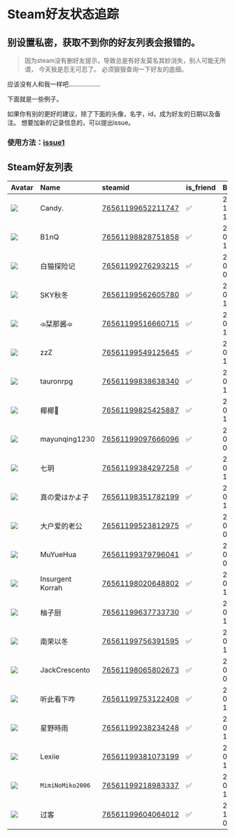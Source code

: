 # Steam好友状态追踪
## 别设置私密，获取不到你的好友列表会报错的。

> 因为steam没有删好友提示，导致总是有好友莫名其妙消失，别人可能无所谓，
> 今天我是忍无可忍了。 必须狠狠查询一下好友的底细。

应该没有人和我一样吧………………

下面就是一些例子。

如果你有别的更好的建议，除了下面的头像，名字，id，成为好友的日期以及备注。 想要加新的记录信息的，可以提出issue。

### 使用方法：[issue1](https://github.com/systemannounce/SteamFriends/issues/1)



## Steam好友列表
| Avatar                                                                            | Name             | steamid                                                                     | is_friend   | BFD                 | removed_time   | Remark   |
|:----------------------------------------------------------------------------------|:-----------------|:----------------------------------------------------------------------------|:------------|:--------------------|:---------------|:---------|
| ![](https://avatars.steamstatic.com/ba28bf071c8553a67834b1fa181e53ba3ea44c10.jpg) | Candy.           | [76561199652211747](https://steamcommunity.com/profiles/76561199652211747/) | ✅           | 2024-10-05 12:04:06 |                |          |
| ![](https://avatars.steamstatic.com/2e02e129c44e57494a0a7dd3cf469fec7d4f4fb9.jpg) | B1nQ             | [76561198828751858](https://steamcommunity.com/profiles/76561198828751858/) | ✅           | 2025-07-30 15:22:02 |                |          |
| ![](https://avatars.steamstatic.com/c14883a828a3e9aa9c69f22a34a3f94b0431f66a.jpg) | 白猫探险记            | [76561199276293215](https://steamcommunity.com/profiles/76561199276293215/) | ✅           | 2024-07-23 07:24:56 |                |          |
| ![](https://avatars.steamstatic.com/f451381475a63d9ccfb0f8b12283dfea4c0c1a28.jpg) | SKY秋冬            | [76561199562605780](https://steamcommunity.com/profiles/76561199562605780/) | ✅           | 2024-08-28 11:56:05 |                |          |
| ![](https://avatars.steamstatic.com/5fea668694c95ff82c2d9cc2b2afdb06a9d2bbb4.jpg) | ঞ栞那酱ঞ            | [76561199516660715](https://steamcommunity.com/profiles/76561199516660715/) | ✅           | 2024-07-12 12:28:47 |                |          |
| ![](https://avatars.steamstatic.com/6d66275b36b7d2a5a14058bdccf3a1cf4890f969.jpg) | zzZ              | [76561199549125645](https://steamcommunity.com/profiles/76561199549125645/) | ✅           | 2024-07-30 12:59:46 |                |          |
| ![](https://avatars.steamstatic.com/929ddbcc1372f7959c5bda6e9be09aeda71a604e.jpg) | tauronrpg        | [76561199838638340](https://steamcommunity.com/profiles/76561199838638340/) | ✅           | 2025-04-19 11:07:00 |                |          |
| ![](https://avatars.steamstatic.com/96629a19f0e535b17ada23708e4c6723b72756d4.jpg) | 椰椰🐾              | [76561199825425887](https://steamcommunity.com/profiles/76561199825425887/) | ✅           | 2025-07-01 15:10:31 |                |          |
| ![](https://avatars.steamstatic.com/075669a67617eb1cfb5dcb01273f93a4e2f62ef6.jpg) | mayunqing1230    | [76561199097666096](https://steamcommunity.com/profiles/76561199097666096/) | ✅           | 2024-07-13 04:05:05 |                |          |
| ![](https://avatars.steamstatic.com/4e8fd94f7a737bc863c1867f645f9fe4ebec10f6.jpg) | 七玥               | [76561199384297258](https://steamcommunity.com/profiles/76561199384297258/) | ✅           | 2024-07-12 13:13:54 |                |          |
| ![](https://avatars.steamstatic.com/bed67ba9b6619f31dbb321afc8bcb068ba691cdc.jpg) | 真の愛はかよ子          | [76561198351782199](https://steamcommunity.com/profiles/76561198351782199/) | ✅           | 2025-05-16 14:57:47 |                |          |
| ![](https://avatars.steamstatic.com/118453e50e1593c28210b9f4a7c2d1e6c4a0d22b.jpg) | 大户爱的老公           | [76561199523812975](https://steamcommunity.com/profiles/76561199523812975/) | ✅           | 2024-06-29 04:10:06 |                |          |
| ![](https://avatars.steamstatic.com/9708abce7b82fcaa65f46fbdfbfa83b28b72e5fe.jpg) | MuYueHua         | [76561199379796041](https://steamcommunity.com/profiles/76561199379796041/) | ✅           | 2024-07-04 08:24:41 |                |          |
| ![](https://avatars.steamstatic.com/fee58d7defb216d4575199667965cb66c0f8e550.jpg) | Insurgent Korrah | [76561198020648802](https://steamcommunity.com/profiles/76561198020648802/) | ✅           | 2024-08-13 12:58:08 |                |          |
| ![](https://avatars.steamstatic.com/c6bd5238d71b8c4a7148571c7502482a8546932d.jpg) | 柚子厨              | [76561199637733730](https://steamcommunity.com/profiles/76561199637733730/) | ✅           | 2024-08-19 16:22:13 |                |          |
| ![](https://avatars.steamstatic.com/f4b55fc25eadacd097638dc41557fba8e26a7c47.jpg) | 南荣以冬             | [76561199756391595](https://steamcommunity.com/profiles/76561199756391595/) | ✅           | 2025-07-14 13:15:11 |                |          |
| ![](https://avatars.steamstatic.com/a3f6e2de46973eb7e536343280731916e3ceddb5.jpg) | JackCrescento    | [76561198065802673](https://steamcommunity.com/profiles/76561198065802673/) | ✅           | 2024-08-15 05:48:36 |                |          |
| ![](https://avatars.steamstatic.com/fef49e7fa7e1997310d705b2a6158ff8dc1cdfeb.jpg) | 听此看下咋            | [76561199753122408](https://steamcommunity.com/profiles/76561199753122408/) | ✅           | 2024-08-15 12:04:45 |                |          |
| ![](https://avatars.steamstatic.com/ccd744edbb55a43da7f2d094a9c41949205ab8e9.jpg) | 星野時雨             | [76561199238234248](https://steamcommunity.com/profiles/76561199238234248/) | ✅           | 2024-07-12 12:31:59 |                |          |
| ![](https://avatars.steamstatic.com/f3782bc5d3d97cafaca3ace223de394973f950f4.jpg) | Lexiie           | [76561199381073199](https://steamcommunity.com/profiles/76561199381073199/) | ✅           | 2025-08-13 12:28:58 |                |          |
| ![](https://avatars.steamstatic.com/ae03d6eb48910e32668c88dfe02a87f100559f43.jpg) | `MimiNoMiko2006` | [76561199218983337](https://steamcommunity.com/profiles/76561199218983337/) | ✅           | 2024-08-13 15:16:55 |                |          |
| ![](https://avatars.steamstatic.com/5c559a4ceddf62231d5611196b0c2ee925fc3fab.jpg) | 过客               | [76561199604064012](https://steamcommunity.com/profiles/76561199604064012/) | ✅           | 2024-11-28 04:58:31 |                |          |